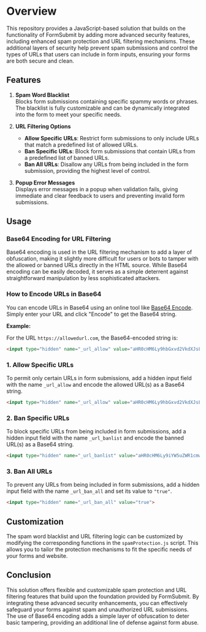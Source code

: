 # Overview

This repository provides a JavaScript-based solution that builds on the functionality of FormSubmit by adding more advanced security features, including enhanced spam protection and URL filtering mechanisms. These additional layers of security help prevent spam submissions and control the types of URLs that users can include in form inputs, ensuring your forms are both secure and clean.

## Features

1. **Spam Word Blacklist**  
   Blocks form submissions containing specific spammy words or phrases. The blacklist is fully customizable and can be dynamically integrated into the form to meet your specific needs.

2. **URL Filtering Options**
   - **Allow Specific URLs**: Restrict form submissions to only include URLs that match a predefined list of allowed URLs.
   - **Ban Specific URLs**: Block form submissions that contain URLs from a predefined list of banned URLs.
   - **Ban All URLs**: Disallow any URLs from being included in the form submission, providing the highest level of control.

3. **Popup Error Messages**  
   Displays error messages in a popup when validation fails, giving immediate and clear feedback to users and preventing invalid form submissions.

## Usage

### Base64 Encoding for URL Filtering

Base64 encoding is used in the URL filtering mechanism to add a layer of obfuscation, making it slightly more difficult for users or bots to tamper with the allowed or banned URLs directly in the HTML source. While Base64 encoding can be easily decoded, it serves as a simple deterrent against straightforward manipulation by less sophisticated attackers.

### How to Encode URLs in Base64

You can encode URLs in Base64 using an online tool like [Base64 Encode](https://www.base64encode.org/). Simply enter your URL and click "Encode" to get the Base64 string.

**Example:**

For the URL `https://allowedurl.com`, the Base64-encoded string is:

```html
<input type="hidden" name="_url_allow" value="aHR0cHM6Ly9hbGxvd2VkdXJsLmNvbQ==">
```

### 1. Allow Specific URLs

To permit only certain URLs in form submissions, add a hidden input field with the name `_url_allow` and encode the allowed URL(s) as a Base64 string.

```html
<input type="hidden" name="_url_allow" value="aHR0cHM6Ly9hbGxvd2VkdXJsLmNvbQ==">
```

### 2. Ban Specific URLs

To block specific URLs from being included in form submissions, add a hidden input field with the name `_url_banlist` and encode the banned URL(s) as a Base64 string.

```html
<input type="hidden" name="_url_banlist" value="aHR0cHM6Ly9iYW5uZWR1cmwuY29t">
```

### 3. Ban All URLs

To prevent any URLs from being included in form submissions, add a hidden input field with the name `_url_ban_all` and set its value to `"true"`.

```html
<input type="hidden" name="_url_ban_all" value="true">
```

## Customization

The spam word blacklist and URL filtering logic can be customized by modifying the corresponding functions in the `spamProtection.js` script. This allows you to tailor the protection mechanisms to fit the specific needs of your forms and website.

## Conclusion

This solution offers flexible and customizable spam protection and URL filtering features that build upon the foundation provided by FormSubmit. By integrating these advanced security enhancements, you can effectively safeguard your forms against spam and unauthorized URL submissions. The use of Base64 encoding adds a simple layer of obfuscation to deter basic tampering, providing an additional line of defense against form abuse.
